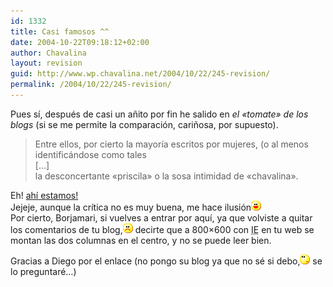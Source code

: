 ```yaml
---
id: 1332
title: Casi famosos ^^
date: 2004-10-22T09:18:12+02:00
author: Chavalina
layout: revision
guid: http://www.wp.chavalina.net/2004/10/22/245-revision/
permalink: /2004/10/22/245-revision/
---
```

Pues sí, después de casi un añito por fin he salido en _el «tomate» de los blogs_ (si se me permite la comparación, cariñosa, por supuesto).

> Entre ellos, por cierto la mayoría escritos por mujeres, (o al menos identificándose como tales  
> […]  
> la desconcertante «priscila» o la sosa intimidad de «chavalina».

Eh! <a href="http://borjamari.blogspot.com/2004_10_01_borjamari_archive.html#109799926976736967" target="_blank">ahí estamos!</a>  
Jejeje, aunque la crítica no es muy buena, me hace ilusión![emo](/imagenes/emoticonos/risa.gif)  
Por cierto, Borjamari, si vuelves a entrar por aquí, ya que volviste a quitar los comentarios de tu blog,![emo](/imagenes/emoticonos/triste.gif) decirte que a 800&#215;600 con <acronym title="Internet Explorer">IE</acronym> en tu web se montan las dos columnas en el centro, y no se puede leer bien.

Gracias a Diego por el enlace (no pongo su blog ya que no sé si debo,![emo](/imagenes/emoticonos/pensativo.gif) se lo preguntaré…)